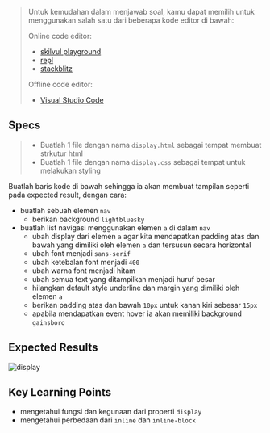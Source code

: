> Untuk kemudahan dalam menjawab soal, kamu dapat memilih untuk menggunakan salah satu dari beberapa kode editor di bawah:
>
> Online code editor:
> - [skilvul playground](https://skilvul.com/paths/coding-di-skilvul-playground)
> - [repl](https://replit.com/)
> - [stackblitz](https://stackblitz.com/)
>
> Offline code editor:
> - [Visual Studio Code](https://code.visualstudio.com/)

## Specs
> - Buatlah 1 file dengan nama `display.html` sebagai tempat membuat strkutur html
> - Buatlah 1 file dengan nama `display.css` sebagai tempat untuk melakukan styling

Buatlah baris kode di bawah sehingga ia akan membuat tampilan seperti pada expected result, dengan cara:

- buatlah sebuah elemen `nav`
    - berikan background `lightbluesky`
- buatlah list navigasi menggunakan elemen `a` di dalam `nav`
    - ubah display dari elemen `a` agar kita mendapatkan padding atas dan bawah yang dimiliki oleh elemen `a` dan tersusun secara horizontal
    - ubah font menjadi `sans-serif`
    - ubah ketebalan font menjadi `400`
    - ubah warna font menjadi hitam
    - ubah semua text yang ditampilkan menjadi huruf besar
    - hilangkan default style underline dan margin yang dimiliki oleh elemen `a`
    - berikan padding atas dan bawah `10px` untuk kanan kiri sebesar `15px`
    - apabila mendapatkan event hover ia akan memiliki background `gainsboro`

## Expected Results
![display](https://skilvul-prod-01.s3.ap-southeast-1.amazonaws.com/lesson/full-stack-assignment/css-assignment-display.png)

## Key Learning Points
- mengetahui fungsi dan kegunaan dari properti `display`
- mengetahui perbedaan dari `inline` dan `inline-block`